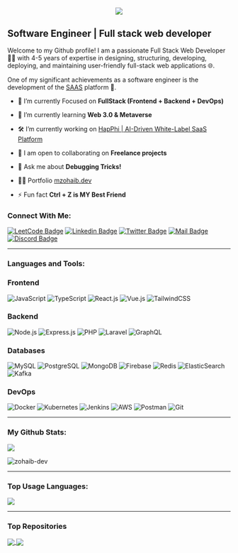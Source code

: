 <h1 align="center">
  <a href="https://git.io/typing-svg">
    <img src="https://readme-typing-svg.herokuapp.com/?lines=Hello,+There!+👋;This+is+ZOHAIB....;Nice+to+meet+you!&center=true&size=30">
  </a>
</h1>


Software Engineer | Full stack web developer
---------------------------------------------

Welcome to my Github profile! I am a passionate Full Stack Web Developer 👨‍💻 with 4-5 years of expertise in designing, structuring, developing, deploying, and maintaining user-friendly full-stack web applications 🌐. 

One of my significant achievements as a software engineer is the development of the [SAAS](https://happhi.com) platform 🚀.


- 🔭 I’m currently Focused on **FullStack (Frontend + Backend + DevOps)**

- 🌱 I’m currently learning **Web 3.0 & Metaverse**

- 🛠️ I’m currently working on [HapPhi | AI-Driven White-Label SaaS Platform](https://happhi.com)

- 🤝 I am open to collaborating on **Freelance projects**

- 💬 Ask me about **Debugging Tricks!**

- 👨‍💻 Portfolio [mzohaib.dev](https://mzohaib.dev)

- ⚡ Fun fact **Ctrl + Z is MY Best Friend**

### Connect With Me:

[![LeetCode Badge](https://img.shields.io/badge/LeetCode-000000?style=for-the-badge&logo=leetcode&logoColor=yellow)](https://leetcode.com/u/mzohaib-dev/)
[![Linkedin Badge](https://img.shields.io/badge/LinkedIn-0077B5?style=for-the-badge&logo=linkedin&logoColor=white)](https://www.linkedin.com/in/mzohaib-dev/) 
[![Twitter Badge](https://img.shields.io/badge/Twitter-1DA1F2?style=for-the-badge&logo=twitter&logoColor=white)](https://twitter.com/mzohaib_dev)
[![Mail Badge](https://img.shields.io/badge/Gmail-D14836?style=for-the-badge&logo=gmail&logoColor=white)](mailto:dev.mzohaib@outlook.com)
[![Discord Badge](https://img.shields.io/badge/Discord-7289DA?style=for-the-badge&logo=discord&logoColor=white)](https://discord.com/users/mzohaib_dev)

---

### Languages and Tools:

### Frontend
![JavaScript](https://img.shields.io/badge/JavaScript-F7DF1E?style=flat-square&logo=javascript&logoColor=black)
![TypeScript](https://img.shields.io/badge/TypeScript-007ACC?style=flat-square&logo=typescript&logoColor=white)
![React.js](https://img.shields.io/badge/React.js-0081CB?style=flat-square&logo=react&logoColor=61DAFB)
![Vue.js](https://img.shields.io/badge/Vue.js-4FC08D?style=flat-square&logo=vue.js&logoColor=white)
![TailwindCSS](https://img.shields.io/badge/TailwindCSS-38B2AC?style=flat-square&logo=tailwindcss&logoColor=white)

### Backend
![Node.js](https://img.shields.io/badge/Node.js-43853D?style=flat-square&logo=node.js&logoColor=white)
![Express.js](https://img.shields.io/badge/Express.js-000000?style=flat-square&logo=express&logoColor=white)
![PHP](https://img.shields.io/badge/PHP-777BB4?style=flat-square&logo=php&logoColor=white)
![Laravel](https://img.shields.io/badge/Laravel-FF2D20?style=flat-square&logo=laravel&logoColor=white)
![GraphQL](https://img.shields.io/badge/GraphQL-E10098?style=flat-square&logo=graphql&logoColor=white)

### Databases
![MySQL](https://img.shields.io/badge/MySQL-005C84?style=flat-square&logo=mysql&logoColor=white)
![PostgreSQL](https://img.shields.io/badge/PostgreSQL-31658D?style=flastic&logo=PostgreSQL&logoColor=white)
![MongoDB](https://img.shields.io/badge/MongoDB-F7F7F7?style=flat-square&logo=mongodb&logoColor=49A248)
![Firebase](https://img.shields.io/badge/Firebase-FFCA28?style=flat-square&logo=firebase&logoColor=black)
![Redis](https://img.shields.io/badge/redis-%23DD0031.svg?&style=flat-square&logo=redis&logoColor=white)
![ElasticSearch](https://img.shields.io/badge/ElasticSearch-005571?style=flat-square&logo=elastic&logoColor=white)
![Kafka](https://img.shields.io/badge/Kafka-231F20?style=flat-square&logo=apachekafka&logoColor=white)

### DevOps
![Docker](https://img.shields.io/badge/Docker-0CC1F3?style=flat-square&logo=docker&logoColor=white)
![Kubernetes](https://img.shields.io/badge/Kubernetes-326CE5?style=flat-square&logo=kubernetes&logoColor=white)
![Jenkins](https://img.shields.io/badge/Jenkins-D24939?style=flat-square&logo=jenkins&logoColor=white)
![AWS](https://img.shields.io/badge/AWS-232F3E?style=flat-square&logo=amazonaws&logoColor=white)
![Postman](https://img.shields.io/badge/Postman-f7f7f7?style=flastic&logo=Postman&logoColor=FF6C37)
![Git](https://img.shields.io/badge/Git-F05032?style=flat-square&logo=git&logoColor=white)


---

### My Github Stats:

<p>
  <img align="center" src="https://github-readme-stats.vercel.app/api?username=mzohaib-dev&show_icons=true&theme=algolia&hide_border=true">
</p>
<p>
  <img align="center" src="https://github-readme-streak-stats.herokuapp.com/?user=mzohaib-dev&theme=algolia" alt="zohaib-dev" />
</p>

---

### Top Usage Languages:

<img align="center" src="https://github-readme-stats.vercel.app/api/top-langs/?username=mzohaib-dev&layout=compact&theme=algolia&hide_border=true&&langs_count=10" />

---



### Top Repositories


<a href="https://github.com/said7388/developer-portfolio">
  <img align="center" src="https://github-readme-stats.vercel.app/api/pin/?username=said7388&repo=developer-portfolio&theme=algolia" />
</a>
<a href="https://github.com/said7388/Express-Postgres-blog">
  <img align="center" src="https://github-readme-stats.vercel.app/api/pin/?username=said7388&repo=Express-Postgres-blog&theme=algolia" />
</a>
